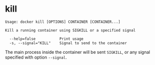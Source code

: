 <!--[metadata]>
+++
title = "kill"
description = "The kill command description and usage"
keywords = ["container, kill, signal"]
[menu.engine]
parent = "smn_engine_cli"
+++
<![end-metadata]-->

# kill

    Usage: docker kill [OPTIONS] CONTAINER [CONTAINER...]

    Kill a running container using SIGKILL or a specified signal

      --help=false           Print usage
      -s, --signal="KILL"    Signal to send to the container

The main process inside the container will be sent `SIGKILL`, or any
signal specified with option `--signal`.
